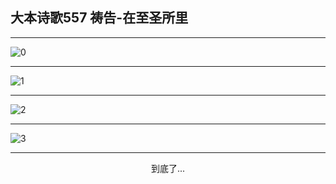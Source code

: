 
## 大本诗歌557 祷告-在至圣所里
        
<div id="aplayer0"></div>

---

<img alt="0" data-original="/data/d0557/0.png">

---

<img alt="1" data-original="/data/d0557/1.png">

---

<img alt="2" data-original="/data/d0557/2.png">

---

<img alt="3" data-original="/data/d0557/3.png">

---

<p style="text-align: center">到底了...</p>

<script src="/js/dist-view.js"></script>

<script>
MAIN.id = 'd0557';
        
const ap0 = new APlayer({
    container: document.getElementById('aplayer0'),
    volume: 1,
    loop: 'none',
    preload: 'none',
    audio: [{
        name: '大本诗歌557.mp3',
        artist: '大本诗歌',
        url: 'https://res.wx.qq.com/voice/getvoice?mediaid=MzI0NTk3MDM5M18yMjQ3NDk0NTY3',
        cover: '/favicon'
    }]
});
</script>

